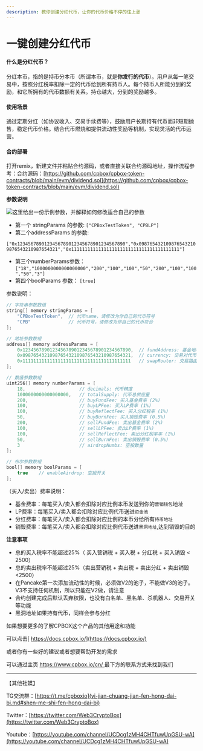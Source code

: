 ```yaml
---
description: 教你创建分红代币，让你的代币价格不停的往上涨
---
```


# 一键创建分红代币

#### 什么是分红代币？

分红本币，指的是持币分本币（所谓本币，就是**你发行的代币**）。用户从每一笔交易中，按照分红税率扣除一定的代币给到所有持币人。每个持币人所能分到的奖励，和它所拥有的代币数额有关系。持仓越大，分到的奖励越多。

#### 使用场景

通过定期分红（如协议收入、交易手续费等），鼓励用户长期持有代币而非短期抛售，稳定代币价格。结合代币燃烧和提供流动性奖励等机制，实现灵活的代币运营。

#### 合约部署

打开remix，新建文件并粘贴合约源码，或者直接关联合约源码地址，操作流程参考：合约源码：[https://github.com/cpbox/cpbox-token-contracts/blob/main/evm/dividend.sol](https://github.com/cpbox/cpbox-token-contracts/blob/main/evm/dividend.sol)

**参数说明**

![](https://uf6jjv03ijb.sg.larksuite.com/space/api/box/stream/download/asynccode/?code=YWJjZjY1N2EwNDk3NjgzMjQ3ODcwNmRkZDQxYzI5MzVfOFRsV3lEWDN0WjgxcUZ0SFF3UDhSdTE5Z0NoMFBpeXlfVG9rZW46TE42WmJyVkJLb2xLWDN4eVFqZGxieHRHZ2pnXzE3NDY1NDEwMjg6MTc0NjU0NDYyOF9WNA)这里给出一份示例参数，并解释如何修改适合自己的参数

* 第一个 stringParams 的参数: `["CPBoxTestToken", "CPBLP"]`
* 第二个addressParams 的参数:

`["0x1234567890123456789012345678901234567890","0x0987654321098765432109876543210987654321","0x1111111111111111111111111111111111111111"]`

* 第三个numberParams参数：`["18","1000000000000000000","200","100","100","50","200","100","100","50","3"]`
* 第四个boolParams 参数： `[true]`

参数说明：

```java
// 字符串参数数组
string[] memory stringParams = [
    "CPBoxTestToken",  // 代币name，请修改为你自己的代币符号
    "CPB"              // 代币符号，请修改为你自己的代币符合
];

// 地址参数数组
address[] memory addressParams = [
    0x1234567890123456789012345678901234567890,  // fundAddress: 基金地址
    0x0987654321098765432109876543210987654321,  // currency: 交易对代币地址
    0x1111111111111111111111111111111111111111   // swapRouter: 交易路由合约地址
];

// 数值参数数组
uint256[] memory numberParams = [
    18,                    // decimals: 代币精度
    1000000000000000000,   // totalSupply: 代币总供应量
    200,                   // buyFundFee: 买入基金费率 (2%)
    100,                   // buyLPFee: 买入LP费率 (1%)
    100,                   // buyReflectFee: 买入分红税率 (1%)
    50,                    // buyBurnFee: 买入销毁费率 (0.5%)
    200,                   // sellFundFee: 卖出基金费率 (2%)
    100,                   // sellLPFee: 卖出LP费率 (1%)
    100,                   // sellReflectFee: 卖出分红税率率 (1%)
    50,                    // sellBurnFee: 卖出销毁费率 (0.5%)
    3                      // airdropNumbs: 空投数量
];

// 布尔参数数组
bool[] memory boolParams = [
    true    // enableAirdrop: 空投开关
];
```

（买入/卖出）费率说明：

* 基金费率：每笔买入/卖入都会扣除对应比例本币发送到你的`营销钱包`地址
* LP费率：每笔买入/卖入都会扣除对应比例代币送进`资金池`
* 分红费率：每笔买入/卖入都会扣除对应比例的本币分给所有`持币地址`
* 销毁费率：每笔买入/卖入都会扣除对应比例代币送进`黑洞地址`,达到销毁的目的

**注意事项**

* 总的买入税率不能超过25%（ 买入营销税 + 买入税 + 分红税 + 买入销毁 < 2500）
* 总的卖出税率不能超过25%（卖出营销税 + 卖出税 + 卖出分红 + 卖出销毁 <2500）
* 在Pancake第一次添加流动性的时候，必须做V2的池子，不能做V3的池子。V3不支持任何机制，所以只能在V2做，请注意
* 合约创建完成后默认丢弃权限，也没有白名单、黑名单、杀机器人、交易开关等功能
* 黑洞地址如果持有代币，同样会参与分红

如果想要更多的了解CPBOX这个产品的其他用途和功能

可以点击[ https://docs.cpbox.io/](https://docs.cpbox.io/)

或者你有一些好的建议或者想要帮助开发的需求

可以通过主页 [https://www.cpbox.io/cn/ ](https://www.cpbox.io/cn/)最下方的联系方式来找到我们

***

【其他社媒】&#x20;

TG交流群：[https://t.me/cpboxio](yi-jian-chuang-jian-fen-hong-dai-bi.md#shen-me-shi-fen-hong-dai-bi)

Twitter：[https://twitter.com/Web3CryptoBox](https://twitter.com/Web3CryptoBox)

Youtube：[https://youtube.com/channel/UCDcg1zMH4CHTfuwUpGSU-wA](https://youtube.com/channel/UCDcg1zMH4CHTfuwUpGSU-wA)
